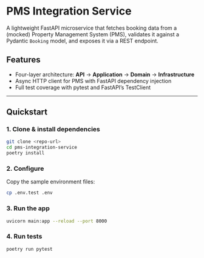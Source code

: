 # PMS Integration Service

A lightweight FastAPI microservice that fetches booking data from a (mocked) Property Management System (PMS), validates it against a Pydantic `Booking` model, and exposes it via a REST endpoint.

## Features

- Four-layer architecture: **API** → **Application** → **Domain** → **Infrastructure**
- Async HTTP client for PMS with FastAPI dependency injection  
- Full test coverage with pytest and FastAPI’s TestClient  

---

## Quickstart

### 1. Clone & install dependencies

```bash
git clone <repo-url>
cd pms-integration-service
poetry install
```

### 2. Configure
Copy the sample environment files:

```bash
cp .env.test .env
```

### 3. Run the app
```bash
uvicorn main:app --reload --port 8000
```

### 4. Run tests
```bash
poetry run pytest
```